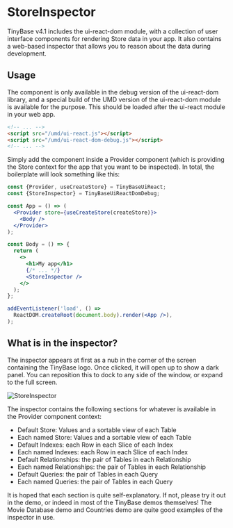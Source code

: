 # StoreInspector

TinyBase v4.1 includes the ui-react-dom module, with a collection of user
interface components for rendering Store data in your app. It also contains a
web-based inspector that allows you to reason about the data during development.

## Usage

The component is only available in the debug version of the ui-react-dom
library, and a special build of the UMD version of the ui-react-dom module is
available for the purpose. This should be loaded after the ui-react module in
your web app.

```html
<!-- ... -->
<script src="/umd/ui-react.js"></script>
<script src="/umd/ui-react-dom-debug.js"></script>
<!-- ... -->
```

Simply add the component inside a Provider component (which is providing the
Store context for the app that you want to be inspected). In total, the
boilerplate will look something like this:

```jsx yolo
const {Provider, useCreateStore} = TinyBaseUiReact;
const {StoreInspector} = TinyBaseUiReactDomDebug;

const App = () => (
  <Provider store={useCreateStore(createStore)}>
    <Body />
  </Provider>
);

const Body = () => {
  return (
    <>
      <h1>My app</h1>
      {/* ... */}
      <StoreInspector />
    </>
  );
};

addEventListener('load', () =>
  ReactDOM.createRoot(document.body).render(<App />),
);
```

## What is in the inspector?

The inspector appears at first as a nub in the corner of the screen containing
the TinyBase logo. Once clicked, it will open up to show a dark panel. You can
reposition this to dock to any side of the window, or expand to the full screen.

![StoreInspector](/store-inspector.webp 'StoreInspector')

The inspector contains the following sections for whatever is available in the
Provider component context:

- Default Store: Values and a sortable view of each Table
- Each named Store: Values and a sortable view of each Table
- Default Indexes: each Row in each Slice of each Index
- Each named Indexes: each Row in each Slice of each Index
- Default Relationships: the pair of Tables in each Relationship
- Each named Relationships: the pair of Tables in each Relationship
- Default Queries: the pair of Tables in each Query
- Each named Queries: the pair of Tables in each Query

It is hoped that each section is quite self-explanatory. If not, please try it
out in the <StoreInspector /> demo, or indeed in most of the TinyBase demos
themselves! The Movie Database demo and Countries demo are quite good examples
of the inspector in use.
